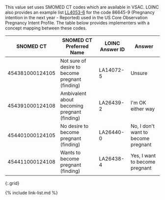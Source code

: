 
This value set uses SMOMED CT codes which are available in VSAC. LOINC also provides an example list [LL4053-6](https://loinc.org/LL4053-6) for the code 86645-9 (Pregnancy intention in the next year - Reported) used in the US Core Observation Pregnancy Intent Profile. The table below provides implementers with a concept mapping between these codes.

|SNOMED CT|SNOMED CT Preferred Name|LOINC Answer ID|Answer
|---|---|---|---|
454381000124105|Not sure of desire to become pregnant (finding)|LA14072-5|Unsure
454391000124108|Ambivalent about becoming pregnant (finding)|LA26439-2|I'm OK either way
454401000124105|No desire to become pregnant (finding)|LA26440-0|No, I don't want to become pregnant
454411000124108|Wants to become pregnant (finding)|LA26438-4|Yes, I want to become pregnant
{:.grid}

{% include link-list.md %}